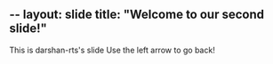 --
layout: slide
title: "Welcome to our second slide!"
---
This is darshan-rts's slide
Use the left arrow to go back!